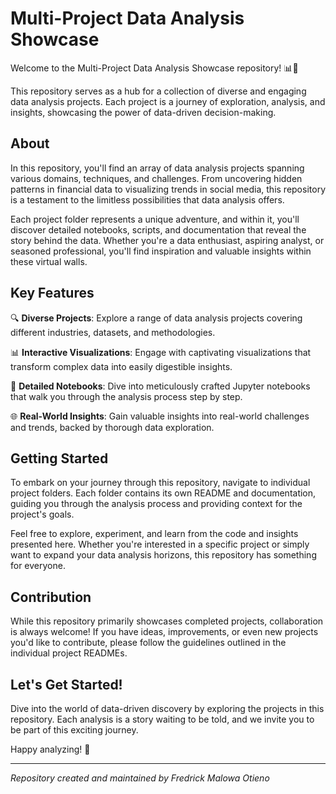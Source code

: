 # Multi-Project Data Analysis Showcase

Welcome to the Multi-Project Data Analysis Showcase repository! 📊🔬

This repository serves as a hub for a collection of diverse and engaging data analysis projects. Each project is a journey of exploration, analysis, and insights, showcasing the power of data-driven decision-making.

## About

In this repository, you'll find an array of data analysis projects spanning various domains, techniques, and challenges. From uncovering hidden patterns in financial data to visualizing trends in social media, this repository is a testament to the limitless possibilities that data analysis offers.

Each project folder represents a unique adventure, and within it, you'll discover detailed notebooks, scripts, and documentation that reveal the story behind the data. Whether you're a data enthusiast, aspiring analyst, or seasoned professional, you'll find inspiration and valuable insights within these virtual walls.

## Key Features

🔍 **Diverse Projects**: Explore a range of data analysis projects covering different industries, datasets, and methodologies.

📊 **Interactive Visualizations**: Engage with captivating visualizations that transform complex data into easily digestible insights.

📝 **Detailed Notebooks**: Dive into meticulously crafted Jupyter notebooks that walk you through the analysis process step by step.

🌐 **Real-World Insights**: Gain valuable insights into real-world challenges and trends, backed by thorough data exploration.

## Getting Started

To embark on your journey through this repository, navigate to individual project folders. Each folder contains its own README and documentation, guiding you through the analysis process and providing context for the project's goals.

Feel free to explore, experiment, and learn from the code and insights presented here. Whether you're interested in a specific project or simply want to expand your data analysis horizons, this repository has something for everyone.

## Contribution

While this repository primarily showcases completed projects, collaboration is always welcome! If you have ideas, improvements, or even new projects you'd like to contribute, please follow the guidelines outlined in the individual project READMEs.

## Let's Get Started!

Dive into the world of data-driven discovery by exploring the projects in this repository. Each analysis is a story waiting to be told, and we invite you to be part of this exciting journey.

Happy analyzing! 🚀

---
_Repository created and maintained by Fredrick Malowa Otieno_
